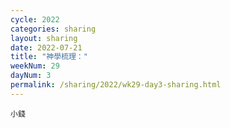 ```yaml
---
cycle: 2022
categories: sharing
layout: sharing
date: 2022-07-21
title: "神學梳理："
weekNum: 29
dayNum: 3
permalink: /sharing/2022/wk29-day3-sharing.html
---
```


[](https://eccseattle.github.io/media/sharing/2022/wk029/2022-07-21-bin.m4a)

`小錢`
